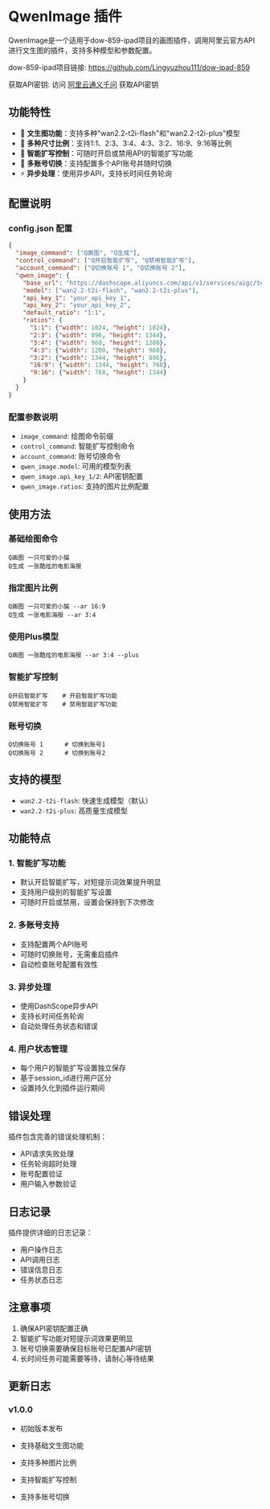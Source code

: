 # QwenImage 插件

QwenImage是一个适用于dow-859-ipad项目的画图插件，调用阿里云官方API进行文生图的插件，支持多种模型和参数配置。

dow-859-ipad项目链接: https://github.com/Lingyuzhou111/dow-ipad-859

获取API密钥: 访问 [阿里云通义千问](https://dashscope.console.aliyun.com/) 获取API密钥

## 功能特性

- 🎨 **文生图功能**：支持多种"wan2.2-t2i-flash"和"wan2.2-t2i-plus"模型
- 📐 **多种尺寸比例**：支持1:1、2:3、3:4、4:3、3:2、16:9、9:16等比例
- 🚀 **智能扩写控制**：可随时开启或禁用API的智能扩写功能
- 🔄 **多账号切换**：支持配置多个API账号并随时切换
- ⚡ **异步处理**：使用异步API，支持长时间任务轮询

## 配置说明

### config.json 配置

```json
{
  "image_command": ["Q画图", "Q生成"],
  "control_command": ["Q开启智能扩写", "Q禁用智能扩写"],
  "account_command": ["Q切换账号 1", "Q切换账号 2"],
  "qwen_image": {
    "base_url": "https://dashscope.aliyuncs.com/api/v1/services/aigc/text2image/image-synthesis",
    "model": ["wan2.2-t2i-flash", "wan2.2-t2i-plus"],
    "api_key_1": "your_api_key_1",
    "api_key_2": "your_api_key_2",
    "default_ratio": "1:1",
    "ratios": {
      "1:1": {"width": 1024, "height": 1024},
      "2:3": {"width": 896, "height": 1344},
      "3:4": {"width": 960, "height": 1280},
      "4:3": {"width": 1280, "height": 960},
      "3:2": {"width": 1344, "height": 896},
      "16:9": {"width": 1344, "height": 768},
      "9:16": {"width": 768, "height": 1344}
    }
  }
}
```

### 配置参数说明

- `image_command`: 绘图命令前缀
- `control_command`: 智能扩写控制命令
- `account_command`: 账号切换命令
- `qwen_image.model`: 可用的模型列表
- `qwen_image.api_key_1/2`: API密钥配置
- `qwen_image.ratios`: 支持的图片比例配置

## 使用方法

### 基础绘图命令

```
Q画图 一只可爱的小猫
Q生成 一张酷炫的电影海报
```

### 指定图片比例

```
Q画图 一只可爱的小猫 --ar 16:9
Q生成 一张电影海报 --ar 3:4
```

### 使用Plus模型

```
Q画图 一张酷炫的电影海报 --ar 3:4 --plus
```

### 智能扩写控制

```
Q开启智能扩写    # 开启智能扩写功能
Q禁用智能扩写    # 禁用智能扩写功能
```

### 账号切换

```
Q切换账号 1      # 切换到账号1
Q切换账号 2      # 切换到账号2
```

## 支持的模型

- `wan2.2-t2i-flash`: 快速生成模型（默认）
- `wan2.2-t2i-plus`: 高质量生成模型

## 功能特点

### 1. 智能扩写功能
- 默认开启智能扩写，对短提示词效果提升明显
- 支持用户级别的智能扩写设置
- 可随时开启或禁用，设置会保持到下次修改

### 2. 多账号支持
- 支持配置两个API账号
- 可随时切换账号，无需重启插件
- 自动检查账号配置有效性

### 3. 异步处理
- 使用DashScope异步API
- 支持长时间任务轮询
- 自动处理任务状态和错误

### 4. 用户状态管理
- 每个用户的智能扩写设置独立保存
- 基于session_id进行用户区分
- 设置持久化到插件运行期间

## 错误处理

插件包含完善的错误处理机制：

- API请求失败处理
- 任务轮询超时处理
- 账号配置验证
- 用户输入参数验证

## 日志记录

插件提供详细的日志记录：

- 用户操作日志
- API调用日志
- 错误信息日志
- 任务状态日志

## 注意事项

1. 确保API密钥配置正确
2. 智能扩写功能对短提示词效果更明显
3. 账号切换需要确保目标账号已配置API密钥
4. 长时间任务可能需要等待，请耐心等待结果

## 更新日志

### v1.0.0
- 初始版本发布
- 支持基础文生图功能
- 支持多种图片比例
- 支持智能扩写控制

- 支持多账号切换 
